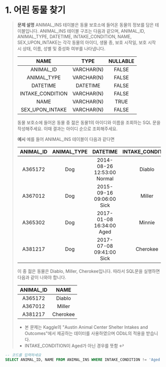 # 1. 어린 동물 찾기

> **문제 설명**
> ANIMAL_INS 테이블은 동물 보호소에 들어온 동물의 정보를 담은 테이블입니다.
> ANIMAL_INS 테이블 구조는 다음과 같으며, ANIMAL_ID, ANIMAL_TYPE, DATETIME, INTAKE_CONDITION, NAME, SEX_UPON_INTAKE는 각각 동물의 아이디, 생물 종, 보호 시작일, 보호 시작 시 상태, 이름, 성별 및 중성화 여부를 나타냅니다.
>
> |       NAME       |    TYPE    | NULLABLE |
> | :--------------: | :--------: | :------: |
> |    ANIMAL_ID     | VARCHAR(N) |  FALSE   |
> |   ANIMAL_TYPE    | VARCHAR(N) |  FALSE   |
> |     DATETIME     |  DATETIME  |  FALSE   |
> | INTAKE_CONDITION | VARCHAR(N) |  FALSE   |
> |       NAME       | VARCHAR(N) |   TRUE   |
> | SEX_UPON_INTAKE  | VARCHAR(N) |  FALSE   |
>
> 동물 보호소에 들어온 동물 중 젊은 동물1의 아이디와 이름을 조회하는 SQL 문을 작성해주세요. 이때 결과는 아이디 순으로 조회해주세요.
>
> **예시**
> 예를 들어 ANIMAL_INS 테이블이 다음과 같다면
>
> | ANIMAL_ID | ANIMAL_TYPE |          DATETIME          | INTAKE_CONDITION |   NAME   | SEX_UPON_INTAKE |
> | :-------: | :---------: | :------------------------: | :--------------: | :------: | :-------------: |
> |  A365172  |     Dog     | 2014-08-26 12:53:00 Normal |      Diablo      | Neutered |      Male       |
> |  A367012  |     Dog     |  2015-09-16 09:06:00 Sick  |      Miller      | Neutered |      Male       |
> |  A365302  |     Dog     |  2017-01-08 16:34:00 Aged  |      Minnie      |  Spayed  |     Female      |
> |  A381217  |     Dog     |  2017-07-08 09:41:00 Sick  |     Cherokee     | Neutered |      Male       |
>
> 이 중 젊은 동물은 Diablo, Miller, Cherokee입니다. 따라서 SQL문을 실행하면 다음과 같이 나와야 합니다.
>
> | ANIMAL_ID |   NAME   |
> | :-------: | :------: |
> |  A365172  |  Diablo  |
> |  A367012  |  Miller  |
> |  A381217  | Cherokee |
>
> - 본 문제는 Kaggle의 "Austin Animal Center Shelter Intakes and Outcomes"에서 제공하는 데이터를 사용하였으며 ODbL의 적용을 받습니다.
> - INTAKE_CONDITION이 Aged가 아닌 경우를 뜻함 ↩

```sql
-- 코드를 입력하세요
SELECT ANIMAL_ID, NAME FROM ANIMAL_INS WHERE INTAKE_CONDITION != 'Aged'
```
